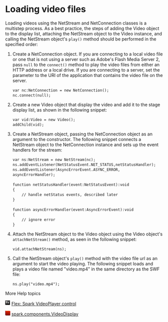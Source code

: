 # Loading video files

Loading videos using the NetStream and NetConnection classes is a multistep
process. As a best practice, the steps of adding the Video object to the display
list, attaching the NetStream object to the Video instance, and calling the
NetStream object's `play()` method should be performed in the specified order:

1.  Create a NetConnection object. If you are connecting to a local video file
    or one that is not using a server such as Adobe's Flash Media Server 2, pass
    `null` to the `connect()` method to play the video files from either an HTTP
    address or a local drive. If you are connecting to a server, set the
    parameter to the URI of the application that contains the video file on the
    server.

        var nc:NetConnection = new NetConnection();
        nc.connect(null);

2.  Create a new Video object that display the video and add it to the stage
    display list, as shown in the following snippet:

        var vid:Video = new Video();
        addChild(vid);

3.  Create a NetStream object, passing the NetConnection object as an argument
    to the constructor. The following snippet connects a NetStream object to the
    NetConnection instance and sets up the event handlers for the stream:

        var ns:NetStream = new NetStream(nc);
        ns.addEventListener(NetStatusEvent.NET_STATUS,netStatusHandler);
        ns.addEventListener(AsyncErrorEvent.ASYNC_ERROR, asyncErrorHandler);

        function netStatusHandler(event:NetStatusEvent):void
        {
        	// handle netStatus events, described later
        }

        function asyncErrorHandler(event:AsyncErrorEvent):void
        {
        	// ignore error
        }

4.  Attach the NetStream object to the Video object using the Video object's
    `attachNetStream()` method, as seen in the following snippet:

        vid.attachNetStream(ns);

5.  Call the NetStream object's `play()` method with the video file url as an
    argument to start the video playing. The following snippet loads and plays a
    video file named "video.mp4" in the same directory as the SWF file:

        ns.play("video.mp4");

More Help topics

![](../../img/flexLinkIndicator.png)
[Flex: Spark VideoPlayer control](https://web.archive.org/web/20150315165855/https://help.adobe.com/en_US/flex/using/WSc78f87379113c38b-669905c51221a3b97af-8000.html)

![](../../img/flashplatformLinkIndicator.png)
[spark.components.VideoDisplay](https://help.adobe.com/en_US/FlashPlatform/reference/actionscript/3/spark/components/VideoDisplay.html?allClasses=1)
